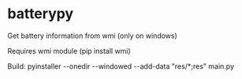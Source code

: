 # batterypy
Get battery information from wmi (only on windows)

Requires wmi module
(pip install wmi)

Build:
pyinstaller --onedir --windowed --add-data "res/*;res" main.py